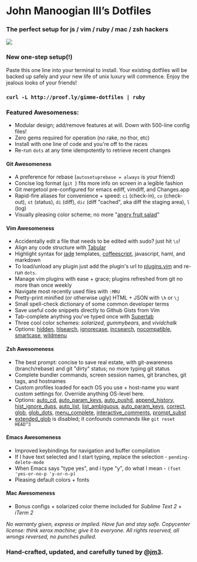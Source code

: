 # John Manoogian III’s Dotfiles

### The perfect setup for js / vim / ruby / mac / zsh hackers

![](https://github.com/jm3/dotfiles/raw/master/prompt.gif)

### New one-step setup(!)

Paste this one line into your terminal to install. Your existing
dotfiles will be backed up safely and your new life of unix luxury
will commence. Enjoy the jealous looks of your friends!

### `curl -L http://proof.ly/gimme-dotfiles | ruby`

### Featured Awesomeness:
* Modular design; add/remove features at will. Down with 500-line config files!
* Zero gems required for operation (no rake, no thor, etc)
* Install with one line of code and you're off to the races
* Re-run `dots` at any time idempotently to retrieve recent changes

#### Git Awesomeness
* A preference for rebase (`autosetuprebase = always` is your friend)
* Concise log format (`git `) fits more info on screen in a legible fashion
* Git mergetool pre-configured for emacs ediff, vimdiff, and Changes.app
* Rapid-fire aliases for convenience + speed:
`ci` (check-in), `co` (check-out), `st` (status), `di` (diff),
`dic` (diff "cached", aka diff the staging area), `l` (log)
* Visually pleasing color scheme; no more "[angry fruit salad][salad]"

#### Vim Awesomeness
* Accidentally edit a file that needs to be edited with sudo? just hit `\s`!
* Align any code structure with [Tabular][tabular]
* Highlight syntax for [jade][jade] templates, [coffeescript][coffeescript], javascript, haml, and markdown
* To load/unload any plugin just add the plugin's url to [plugins.vim][plugins.vim] and re-run `dots`.
* Manage vim plugins with ease + grace; plugins refreshed from git no more than once weekly
* Navigate most recently used files with `:MRU`
* Pretty-print minified (or otherwise ugly) HTML + JSON with `\h` or `\j`
* Small spell-check dictionary of some common developer terms
* Save useful code snippets directly to Github Gists from Vim
* Tab-complete anything you've typed once with [Supertab][supertab]
* Three cool color schemes: *solarized*, *gummybears*, and *vividchalk*
* Options: [hidden][hidden],
[hlsearch][hlsearch],
[ignorecase][ignorecase],
[incsearch][incsearch],
[nocompatible][nocompatible],
[smartcase][smartcase],
[wildmenu][wildmenu]

#### Zsh Awesomeness
* The best prompt: concise to save real estate, with git-awareness (branch/rebase) and git "dirty" status; no more typing git status
* Complete bundler commands, screen session names, git branches, git tags, and hostnames
* Custom profiles loaded for each OS you use + host-name you want custom settings for. Override anything OS-level here.
* Options: [auto_cd][auto_cd],
[auto_param_keys][auto_param_keys],
[auto_pushd][auto_pushd],
[append_history][append_history],
[hist_ignore_dups][hist_ignore_dups],
[auto_list][auto_list],
[list_ambiguous][list_ambiguous],
[auto_param_keys][auto_param_keys],
[correct][correct],
[glob][glob],
[glob_dots][glob_dots],
[menu_complete][menu_complete],
[interactive_comments][interactive_comments],
[prompt_subst][prompt_subst]
* [extended_glob][extended_glob] is disabled; it confounds commands like `git reset HEAD^3`

#### Emacs Awesomeness
* Improved keybindings for navigation and buffer compilation
* If I have text selected and I start typing, replace the selection - `pending-delete-mode`
* When Emacs says "type yes", and i type "y", do what I mean - `(fset 'yes-or-no-p 'y-or-n-p)`
* Pleasing default colors + fonts

#### Mac Awesomeness
* Bonus configs + solarized color theme included for *Sublime Text 2* + *iTerm 2*

*No warranty given, express or implied. Have fun and stay safe.
Copycenter license: think xerox machine; give it to everyone. All
rights reserved, all wrongs reversed, no punches pulled.*

### Hand-crafted, updated, and carefully tuned by [@jm3](http://www.jm3.net).

[salad]: http://www.urbandictionary.com/define.php?term=angry%20fruit%20salad

[supertab]:     https://github.com/ervandew/supertab
[plugins.vim]:  https://github.com/jm3/dotfiles/blob/master/dots/.vim/plugins.vim
[tabular]:      https://github.com/godlygeek/tabular
[jade]:         http://jade-lang.com/
[coffeescript]: http://coffeescript.org/

[append_history]:       http://zsh.sourceforge.net/Doc/Release/Options.html#index-APPEND_005fHISTORY
[auto_cd]:              http://zsh.sourceforge.net/Doc/Release/Options.html#index-AUTOCD
[auto_list]:            http://zsh.sourceforge.net/Doc/Release/Options.html#index-AUTO_005fLIST
[auto_param_keys]:      http://zsh.sourceforge.net/Doc/Release/Options.html#index-AUTO_005fPARAM_005fKEYS
[auto_param_keys]:      http://zsh.sourceforge.net/Doc/Release/Options.html#index-AUTO_005fPARAM_005fSLASH
[auto_pushd]:           http://zsh.sourceforge.net/Doc/Release/Options.html#index-AUTO_005fPUSHD
[correct]:              http://zsh.sourceforge.net/Doc/Release/Options.html#index-CORRECT
[extended_glob]:        http://zsh.sourceforge.net/Doc/Release/Options.html#index-EXTENDED_005fGLOB
[glob]:                 http://zsh.sourceforge.net/Doc/Release/Options.html#index-GLOB
[glob_dots]:            http://zsh.sourceforge.net/Doc/Release/Options.html#index-GLOB_005fDOTS
[hist_ignore_dups]:     http://zsh.sourceforge.net/Doc/Release/Options.html#index-HISTIGNOREDUPS
[interactive_comments]: http://zsh.sourceforge.net/Doc/Release/Options.html#index-INTERACTIVE_005fCOMMENTS
[list_ambiguous]:       http://zsh.sourceforge.net/Doc/Release/Options.html#index-LIST_005fAMBIGUOUS
[menu_complete]:        http://zsh.sourceforge.net/Doc/Release/Options.html#index-MENUCOMPLETE
[prompt_subst]:         http://zsh.sourceforge.net/Doc/Release/Options.html#index-PROMPT_005fSUBST

[hidden]:       http://usevim.com/2012/10/19/vim101-set-hidden/
[hlsearch]:     http://vimdoc.sourceforge.net/htmldoc/options.html#'hlsearch'
[ignorecase]:   http://vimdoc.sourceforge.net/htmldoc/options.html#'ignorecase'
[incsearch]:    http://vimdoc.sourceforge.net/htmldoc/options.html#'incsearch'
[nocompatible]: http://vimdoc.sourceforge.net/htmldoc/options.html#'compatible'
[smartcase]:    http://vimdoc.sourceforge.net/htmldoc/options.html#'smartcase'
[wildmenu]:     http://vimdoc.sourceforge.net/htmldoc/options.html#'wildmenu'
